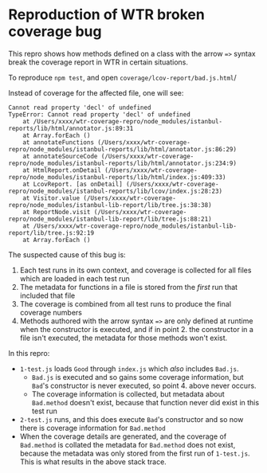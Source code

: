 # Reproduction of WTR broken coverage bug

This repro shows how methods defined on a class with the arrow `=>` syntax break the coverage report in WTR in certain situations.

To reproduce `npm test`, and open `coverage/lcov-report/bad.js.html`/

Instead of coverage for the affected file, one will see:

```
Cannot read property 'decl' of undefined
TypeError: Cannot read property 'decl' of undefined
    at /Users/xxxx/wtr-coverage-repro/node_modules/istanbul-reports/lib/html/annotator.js:89:31
    at Array.forEach ()
    at annotateFunctions (/Users/xxxx/wtr-coverage-repro/node_modules/istanbul-reports/lib/html/annotator.js:86:29)
    at annotateSourceCode (/Users/xxxx/wtr-coverage-repro/node_modules/istanbul-reports/lib/html/annotator.js:234:9)
    at HtmlReport.onDetail (/Users/xxxx/wtr-coverage-repro/node_modules/istanbul-reports/lib/html/index.js:409:33)
    at LcovReport. [as onDetail] (/Users/xxxx/wtr-coverage-repro/node_modules/istanbul-reports/lib/lcov/index.js:28:23)
    at Visitor.value (/Users/xxxx/wtr-coverage-repro/node_modules/istanbul-lib-report/lib/tree.js:38:38)
    at ReportNode.visit (/Users/xxxx/wtr-coverage-repro/node_modules/istanbul-lib-report/lib/tree.js:88:21)
    at /Users/xxxx/wtr-coverage-repro/node_modules/istanbul-lib-report/lib/tree.js:92:19
    at Array.forEach ()
```

The suspected cause of this bug is:

1. Each test runs in its own context, and coverage is collected for all files which are loaded in each test run
2. The metadata for functions in a file is stored from the _first_ run that included that file
3. The coverage is combined from all test runs to produce the final coverage numbers
4. Methods authored with the arrow syntax `=>` are only defined at runtime when the constructor is executed, and if in point 2. the constructor in a file isn't executed, the metadata for those methods won't exist.

In this repro:

* `1-test.js` loads `Good` through `index.js` which _also_ includes `Bad.js`.
    - `Bad.js` is executed and so gains some coverage information, but `Bad`'s constructor is never executed, so point 4. above never occurs.
    - The coverage information is collected, but metadata about `Bad.method` doesn't exist, because that function never did exist in this test run
* `2-test.js` runs, and this does execute `Bad`'s constructor and so now there is coverage information for `Bad.method`
* When the coverage details are generated, and the coverage of `Bad.method` is collated the metadata for `Bad.method` does not exist, because the metadata was only stored from the first run of `1-test.js`. This is what results in the above stack trace.
